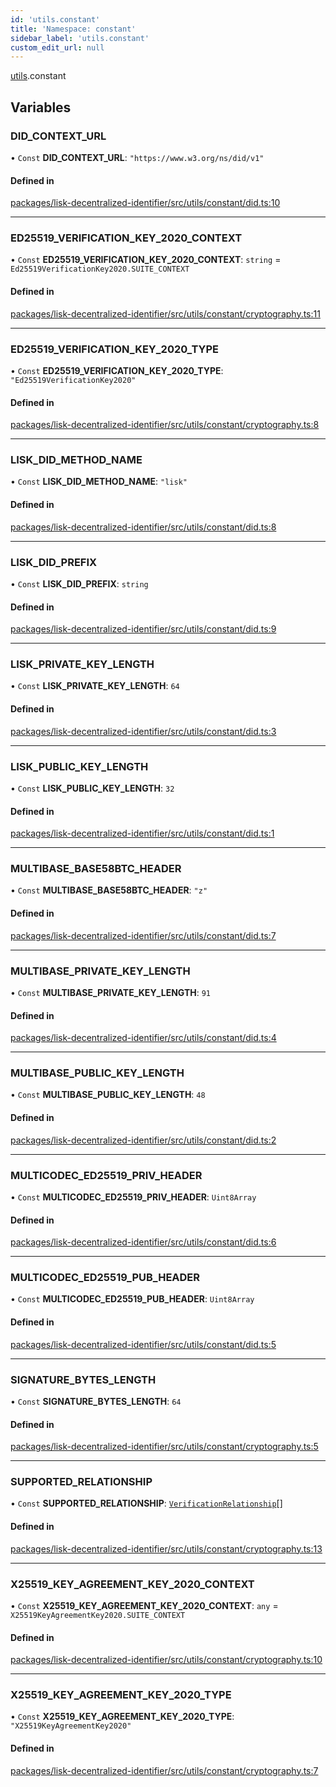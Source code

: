 ```yaml
---
id: 'utils.constant'
title: 'Namespace: constant'
sidebar_label: 'utils.constant'
custom_edit_url: null
---
```


[utils](utils.md).constant

## Variables

### DID_CONTEXT_URL

• `Const` **DID_CONTEXT_URL**: `"https://www.w3.org/ns/did/v1"`

#### Defined in

[packages/lisk-decentralized-identifier/src/utils/constant/did.ts:10](https://github.com/aldhosutra/lisk-did/blob/6db44d1/packages/lisk-decentralized-identifier/src/utils/constant/did.ts#L10)

---

### ED25519_VERIFICATION_KEY_2020_CONTEXT

• `Const` **ED25519_VERIFICATION_KEY_2020_CONTEXT**: `string` = `Ed25519VerificationKey2020.SUITE_CONTEXT`

#### Defined in

[packages/lisk-decentralized-identifier/src/utils/constant/cryptography.ts:11](https://github.com/aldhosutra/lisk-did/blob/6db44d1/packages/lisk-decentralized-identifier/src/utils/constant/cryptography.ts#L11)

---

### ED25519_VERIFICATION_KEY_2020_TYPE

• `Const` **ED25519_VERIFICATION_KEY_2020_TYPE**: `"Ed25519VerificationKey2020"`

#### Defined in

[packages/lisk-decentralized-identifier/src/utils/constant/cryptography.ts:8](https://github.com/aldhosutra/lisk-did/blob/6db44d1/packages/lisk-decentralized-identifier/src/utils/constant/cryptography.ts#L8)

---

### LISK_DID_METHOD_NAME

• `Const` **LISK_DID_METHOD_NAME**: `"lisk"`

#### Defined in

[packages/lisk-decentralized-identifier/src/utils/constant/did.ts:8](https://github.com/aldhosutra/lisk-did/blob/6db44d1/packages/lisk-decentralized-identifier/src/utils/constant/did.ts#L8)

---

### LISK_DID_PREFIX

• `Const` **LISK_DID_PREFIX**: `string`

#### Defined in

[packages/lisk-decentralized-identifier/src/utils/constant/did.ts:9](https://github.com/aldhosutra/lisk-did/blob/6db44d1/packages/lisk-decentralized-identifier/src/utils/constant/did.ts#L9)

---

### LISK_PRIVATE_KEY_LENGTH

• `Const` **LISK_PRIVATE_KEY_LENGTH**: `64`

#### Defined in

[packages/lisk-decentralized-identifier/src/utils/constant/did.ts:3](https://github.com/aldhosutra/lisk-did/blob/6db44d1/packages/lisk-decentralized-identifier/src/utils/constant/did.ts#L3)

---

### LISK_PUBLIC_KEY_LENGTH

• `Const` **LISK_PUBLIC_KEY_LENGTH**: `32`

#### Defined in

[packages/lisk-decentralized-identifier/src/utils/constant/did.ts:1](https://github.com/aldhosutra/lisk-did/blob/6db44d1/packages/lisk-decentralized-identifier/src/utils/constant/did.ts#L1)

---

### MULTIBASE_BASE58BTC_HEADER

• `Const` **MULTIBASE_BASE58BTC_HEADER**: `"z"`

#### Defined in

[packages/lisk-decentralized-identifier/src/utils/constant/did.ts:7](https://github.com/aldhosutra/lisk-did/blob/6db44d1/packages/lisk-decentralized-identifier/src/utils/constant/did.ts#L7)

---

### MULTIBASE_PRIVATE_KEY_LENGTH

• `Const` **MULTIBASE_PRIVATE_KEY_LENGTH**: `91`

#### Defined in

[packages/lisk-decentralized-identifier/src/utils/constant/did.ts:4](https://github.com/aldhosutra/lisk-did/blob/6db44d1/packages/lisk-decentralized-identifier/src/utils/constant/did.ts#L4)

---

### MULTIBASE_PUBLIC_KEY_LENGTH

• `Const` **MULTIBASE_PUBLIC_KEY_LENGTH**: `48`

#### Defined in

[packages/lisk-decentralized-identifier/src/utils/constant/did.ts:2](https://github.com/aldhosutra/lisk-did/blob/6db44d1/packages/lisk-decentralized-identifier/src/utils/constant/did.ts#L2)

---

### MULTICODEC_ED25519_PRIV_HEADER

• `Const` **MULTICODEC_ED25519_PRIV_HEADER**: `Uint8Array`

#### Defined in

[packages/lisk-decentralized-identifier/src/utils/constant/did.ts:6](https://github.com/aldhosutra/lisk-did/blob/6db44d1/packages/lisk-decentralized-identifier/src/utils/constant/did.ts#L6)

---

### MULTICODEC_ED25519_PUB_HEADER

• `Const` **MULTICODEC_ED25519_PUB_HEADER**: `Uint8Array`

#### Defined in

[packages/lisk-decentralized-identifier/src/utils/constant/did.ts:5](https://github.com/aldhosutra/lisk-did/blob/6db44d1/packages/lisk-decentralized-identifier/src/utils/constant/did.ts#L5)

---

### SIGNATURE_BYTES_LENGTH

• `Const` **SIGNATURE_BYTES_LENGTH**: `64`

#### Defined in

[packages/lisk-decentralized-identifier/src/utils/constant/cryptography.ts:5](https://github.com/aldhosutra/lisk-did/blob/6db44d1/packages/lisk-decentralized-identifier/src/utils/constant/cryptography.ts#L5)

---

### SUPPORTED_RELATIONSHIP

• `Const` **SUPPORTED_RELATIONSHIP**: [`VerificationRelationship`](../modules.md#verificationrelationship)[]

#### Defined in

[packages/lisk-decentralized-identifier/src/utils/constant/cryptography.ts:13](https://github.com/aldhosutra/lisk-did/blob/6db44d1/packages/lisk-decentralized-identifier/src/utils/constant/cryptography.ts#L13)

---

### X25519_KEY_AGREEMENT_KEY_2020_CONTEXT

• `Const` **X25519_KEY_AGREEMENT_KEY_2020_CONTEXT**: `any` = `X25519KeyAgreementKey2020.SUITE_CONTEXT`

#### Defined in

[packages/lisk-decentralized-identifier/src/utils/constant/cryptography.ts:10](https://github.com/aldhosutra/lisk-did/blob/6db44d1/packages/lisk-decentralized-identifier/src/utils/constant/cryptography.ts#L10)

---

### X25519_KEY_AGREEMENT_KEY_2020_TYPE

• `Const` **X25519_KEY_AGREEMENT_KEY_2020_TYPE**: `"X25519KeyAgreementKey2020"`

#### Defined in

[packages/lisk-decentralized-identifier/src/utils/constant/cryptography.ts:7](https://github.com/aldhosutra/lisk-did/blob/6db44d1/packages/lisk-decentralized-identifier/src/utils/constant/cryptography.ts#L7)
